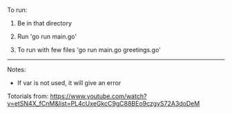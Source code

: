 To run:
1. Be in that directory
2. Run 'go run main.go'

3. To run with few files 'go run main.go greetings.go'

----------

Notes:
- If var is not used, it will give an error




Totorials from:
https://www.youtube.com/watch?v=etSN4X_fCnM&list=PL4cUxeGkcC9gC88BEo9czgyS72A3doDeM 

